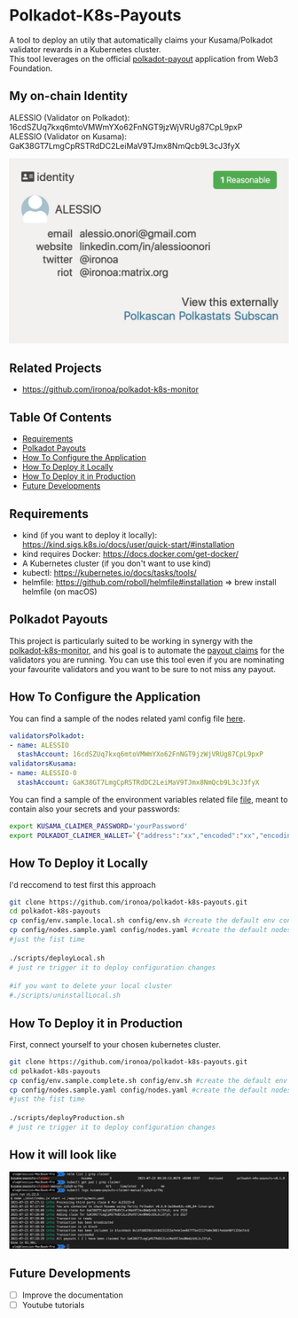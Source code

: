 # Polkadot-K8s-Payouts

A tool to deploy an utily that automatically claims your Kusama/Polkadot validator rewards in a Kubernetes cluster.  
This tool leverages on the official [polkadot-payout](https://github.com/w3f/polkadot-payouts) application from Web3 Foundation.

## My on-chain Identity

ALESSIO (Validator on Polkadot): 16cdSZUq7kxq6mtoVMWmYXo62FnNGT9jzWjVRUg87CpL9pxP  
ALESSIO (Validator on Kusama): GaK38GT7LmgCpRSTRdDC2LeiMaV9TJmx8NmQcb9L3cJ3fyX

![identity](assets/identity.png)

## Related Projects

- https://github.com/ironoa/polkadot-k8s-monitor

## Table Of Contents

* [Requirements](#requirements)
* [Polkadot Payouts](#polkadot-payouts)
* [How To Configure the Application](#how-to-configure-the-application)
* [How To Deploy it Locally](#how-to-deploy-it-locally)
* [How To Deploy it in Production](#how-to-deploy-it-in-production)
* [Future Developments](#future-developments)

## Requirements
* kind (if you want to deploy it locally): https://kind.sigs.k8s.io/docs/user/quick-start/#installation
* kind requires Docker: https://docs.docker.com/get-docker/
* A Kubernetes cluster (if you don't want to use kind)
* kubectl: https://kubernetes.io/docs/tasks/tools/
* helmfile: https://github.com/roboll/helmfile#installation => brew install helmfile (on macOS)

## Polkadot Payouts
This project is particularly suited to be working in synergy with the [polkadot-k8s-monitor](https://github.com/ironoa/polkadot-k8s-monitor), and his goal is to automate the [payout claims](https://wiki.polkadot.network/docs/learn-simple-payouts) for the validators you are running. You can use this tool even if you are nominating your favourite validators and you want to be sure to not miss any payout.

## How To Configure the Application

You can find a sample of the nodes related yaml config file [here](config/nodes.sample.yaml).  

```yaml
validatorsPolkadot:
- name: ALESSIO
  stashAccount: 16cdSZUq7kxq6mtoVMWmYXo62FnNGT9jzWjVRUg87CpL9pxP
validatorsKusama: 
- name: ALESSIO-0
  stashAccount: GaK38GT7LmgCpRSTRdDC2LeiMaV9TJmx8NmQcb9L3cJ3fyX
```

You can find a sample of the environment variables related file [file](config/env.sample.sh), meant to contain also your secrets and your passwords:

```sh
export KUSAMA_CLAIMER_PASSWORD='yourPassword'
export POLKADOT_CLAIMER_WALLET=`{"address":"xx","encoded":"xx","encoding":{"content":["pkcs8","sr25519"],"type":["scrypt","xsalsa20-poly1305"],"version":"3"},"meta":{"name":"xx","whenCreated":xx}}`
```

## How To Deploy it Locally
I'd reccomend to test first this approach 

```bash
git clone https://github.com/ironoa/polkadot-k8s-payouts.git
cd polkadot-k8s-payouts
cp config/env.sample.local.sh config/env.sh #create the default env config file
cp config/nodes.sample.yaml config/nodes.yaml #create the default nodes config file
#just the fist time

./scripts/deployLocal.sh
# just re trigger it to deploy configuration changes

#if you want to delete your local cluster
#./scripts/uninstallLocal.sh
```

## How To Deploy it in Production
First, connect yourself to your chosen kubernetes cluster.

```bash
git clone https://github.com/ironoa/polkadot-k8s-payouts.git 
cd polkadot-k8s-payouts
cp config/env.sample.complete.sh config/env.sh #create the default env config file
cp config/nodes.sample.yaml config/nodes.yaml #create the default nodes config file
#just the fist time

./scripts/deployProduction.sh
# just re trigger it to deploy configuration changes
```

## How it will look like
![log](assets/log.png)

## Future Developments
- [ ] Improve the documentation
- [ ] Youtube tutorials 